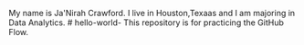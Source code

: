 My name is Ja'Nirah Crawford. I live in Houston,Texaas and I am majoring in Data Analytics. # hello-world-
This repository is for practicing the GitHub Flow.
